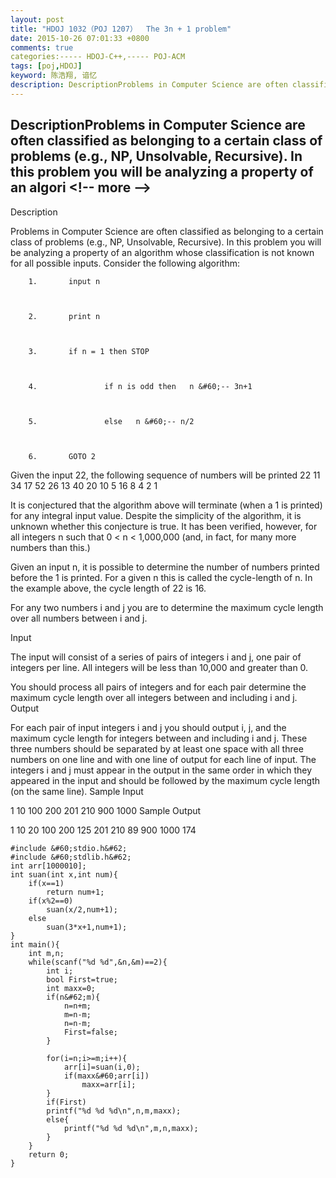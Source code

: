 ```yaml
---
layout: post
title: "HDOJ 1032（POJ 1207）  The 3n + 1 problem"
date: 2015-10-26 07:01:33 +0800
comments: true
categories:----- HDOJ-C++,----- POJ-ACM
tags: [poj,HDOJ]
keyword: 陈浩翔, 谙忆
description: DescriptionProblems in Computer Science are often classified as belonging to a certain class of problems (e.g., NP, Unsolvable, Recursive). In this problem you will be analyzing a property of an algori 
---
```



DescriptionProblems in Computer Science are often classified as belonging to a certain class of problems (e.g., NP, Unsolvable, Recursive). In this problem you will be analyzing a property of an algori
&#60;!-- more --&#62;
----------

Description

Problems in Computer Science are often classified as belonging to a certain class of problems (e.g., NP, Unsolvable, Recursive). In this problem you will be analyzing a property of an algorithm whose classification is not known for all possible inputs. 
Consider the following algorithm: 

 

		1. 		 input n



		2. 		 print n



		3. 		 if n = 1 then STOP



		4. 		 		 if n is odd then   n &#60;-- 3n+1



		5. 		 		 else   n &#60;-- n/2



		6. 		 GOTO 2




Given the input 22, the following sequence of numbers will be printed 22 11 34 17 52 26 13 40 20 10 5 16 8 4 2 1 

It is conjectured that the algorithm above will terminate (when a 1 is printed) for any integral input value. Despite the simplicity of the algorithm, it is unknown whether this conjecture is true. It has been verified, however, for all integers n such that 0 &#60; n &#60; 1,000,000 (and, in fact, for many more numbers than this.) 

Given an input n, it is possible to determine the number of numbers printed before the 1 is printed. For a given n this is called the cycle-length of n. In the example above, the cycle length of 22 is 16. 

For any two numbers i and j you are to determine the maximum cycle length over all numbers between i and j. 


Input

The input will consist of a series of pairs of integers i and j, one pair of integers per line. All integers will be less than 10,000 and greater than 0. 

You should process all pairs of integers and for each pair determine the maximum cycle length over all integers between and including i and j. 
Output

For each pair of input integers i and j you should output i, j, and the maximum cycle length for integers between and including i and j. These three numbers should be separated by at least one space with all three numbers on one line and with one line of output for each line of input. The integers i and j must appear in the output in the same order in which they appeared in the input and should be followed by the maximum cycle length (on the same line).
Sample Input

1 10
100 200
201 210
900 1000
Sample Output

1 10 20
100 200 125
201 210 89
900 1000 174



```
#include &#60;stdio.h&#62;
#include &#60;stdlib.h&#62;
int arr[1000010];
int suan(int x,int num){
    if(x==1)
        return num+1;
    if(x%2==0)
        suan(x/2,num+1);
    else
        suan(3*x+1,num+1);
}
int main(){
    int m,n;
    while(scanf("%d %d",&n,&m)==2){
        int i;
        bool First=true;
        int maxx=0;
        if(n&#62;m){
            n=n+m;
            m=n-m;
            n=n-m;
            First=false;
        }

        for(i=n;i>=m;i++){
            arr[i]=suan(i,0);
            if(maxx&#60;arr[i])
                maxx=arr[i];
        }
        if(First)
        printf("%d %d %d\n",n,m,maxx);
        else{
            printf("%d %d %d\n",m,n,maxx);
        }
    }
    return 0;
}


```